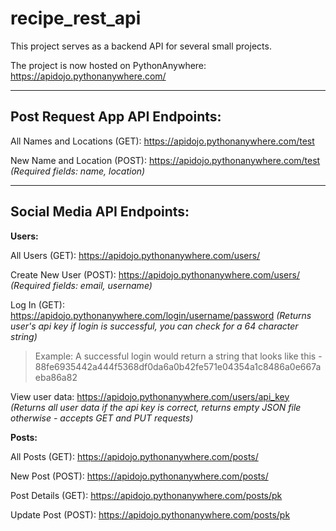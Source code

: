 # recipe_rest_api

This project serves as a backend API for several small projects.

The project is now hosted on PythonAnywhere: https://apidojo.pythonanywhere.com/

---

## Post Request App API Endpoints:

All Names and Locations (GET): https://apidojo.pythonanywhere.com/test

New Name and Location (POST): https://apidojo.pythonanywhere.com/test *(Required fields: name, location)*

---

## Social Media API Endpoints:

**Users:**

All Users (GET): https://apidojo.pythonanywhere.com/users/

Create New User (POST): https://apidojo.pythonanywhere.com/users/ *(Required fields: email, username)*

Log In (GET): https://apidojo.pythonanywhere.com/login/username/password *(Returns user's api key if login is successful, you can check for a 64 character string)*

> Example: A successful login would return a string that looks like this - 88fe6935442a444f5368df0da6a0b42fe571e04354a1c8486a0e667aeba86a82

View user data: https://apidojo.pythonanywhere.com/users/api_key *(Returns all user data if the api key is correct, returns empty JSON file otherwise - accepts GET and PUT requests)*

**Posts:**

All Posts (GET): https://apidojo.pythonanywhere.com/posts/

New Post (POST): https://apidojo.pythonanywhere.com/posts/

Post Details (GET): https://apidojo.pythonanywhere.com/posts/pk

Update Post (POST): https://apidojo.pythonanywhere.com/posts/pk
